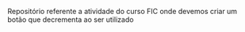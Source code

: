 Repositório referente a atividade do curso FIC onde devemos criar um botão que decrementa ao ser utilizado
